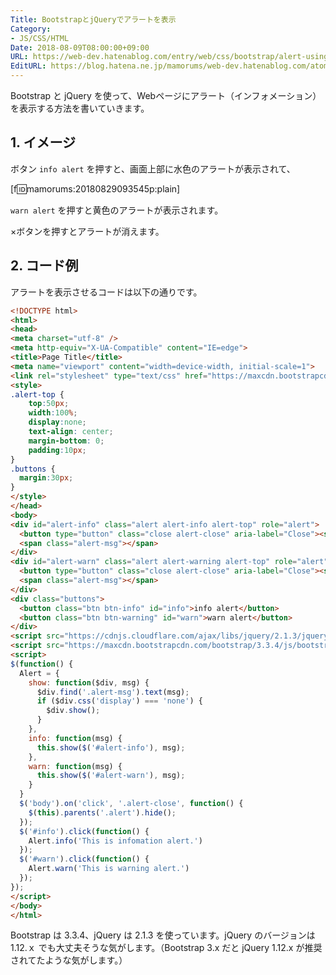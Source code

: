 ```yaml
---
Title: BootstrapとjQueryでアラートを表示
Category:
- JS/CSS/HTML
Date: 2018-08-09T08:00:00+09:00
URL: https://web-dev.hatenablog.com/entry/web/css/bootstrap/alert-using-jquery
EditURL: https://blog.hatena.ne.jp/mamorums/web-dev.hatenablog.com/atom/entry/10257846132615512220
---
```


Bootstrap と jQuery を使って、Webページにアラート（インフォメーション）を表示する方法を書いていきます。


## 1. イメージ
ボタン `info alert` を押すと、画面上部に水色のアラートが表示されて、

[f:id:mamorums:20180829093545p:plain]

`warn alert` を押すと黄色のアラートが表示されます。

×ボタンを押すとアラートが消えます。


## 2. コード例
アラートを表示させるコードは以下の通りです。

```html
<!DOCTYPE html>
<html>
<head>
<meta charset="utf-8" />
<meta http-equiv="X-UA-Compatible" content="IE=edge">
<title>Page Title</title>
<meta name="viewport" content="width=device-width, initial-scale=1">
<link rel="stylesheet" type="text/css" href="https://maxcdn.bootstrapcdn.com/bootstrap/3.3.4/css/bootstrap.min.css" />
<style>
.alert-top {
	top:50px;
	width:100%;
	display:none;
	text-align: center;
	margin-bottom: 0;
	padding:10px;
}
.buttons {
  margin:30px;
}
</style>
</head>
<body>
<div id="alert-info" class="alert alert-info alert-top" role="alert">
  <button type="button" class="close alert-close" aria-label="Close"><span aria-hidden="true">×</span></button>
  <span class="alert-msg"></span>
</div>
<div id="alert-warn" class="alert alert-warning alert-top" role="alert">
  <button type="button" class="close alert-close" aria-label="Close"><span aria-hidden="true">×</span></button>
  <span class="alert-msg"></span>
</div>
<div class="buttons">
  <button class="btn btn-info" id="info">info alert</button>
  <button class="btn btn-warning" id="warn">warn alert</button>
</div>
<script src="https://cdnjs.cloudflare.com/ajax/libs/jquery/2.1.3/jquery.min.js"></script>  
<script src="https://maxcdn.bootstrapcdn.com/bootstrap/3.3.4/js/bootstrap.min.js"></script>
<script>
$(function() {
  Alert = {
    show: function($div, msg) {
      $div.find('.alert-msg').text(msg);
      if ($div.css('display') === 'none') {
        $div.show();
      }
    },
    info: function(msg) {
      this.show($('#alert-info'), msg);
    },
    warn: function(msg) {
      this.show($('#alert-warn'), msg);
    }
  }
  $('body').on('click', '.alert-close', function() {
  	$(this).parents('.alert').hide();
  });
  $('#info').click(function() {
    Alert.info('This is infomation alert.')
  });
  $('#warn').click(function() {
    Alert.warn('This is warning alert.')
  });
});
</script>
</body>
</html>
```

Bootstrap は 3.3.4、jQuery は 2.1.3 を使っています。jQuery のバージョンは 1.12.ｘ でも大丈夫そうな気がします。（Bootstrap 3.x だと jQuery 1.12.x が推奨されてたような気がします。）
